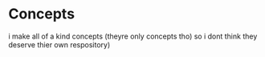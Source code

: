 # Concepts
i make all of a kind concepts (theyre only concepts tho) so i dont think they deserve thier own respository)

